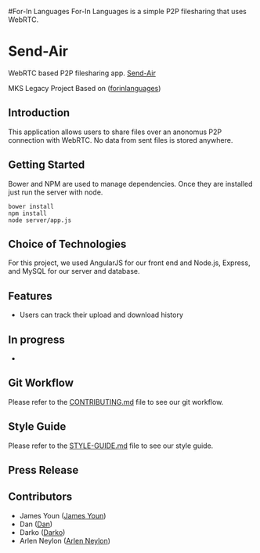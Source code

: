 #For-In Languages
For-In Languages is a simple P2P filesharing that uses WebRTC.


# Send-Air
WebRTC based P2P filesharing app.
[Send-Air](https://sendair.herokuapp.com/)


MKS Legacy Project
Based on ([forinlanguages](https://github.com/forinlanguages/forinlanguages))

## Introduction 

This application allows users to share files over an anonomus P2P connection with WebRTC. No data from sent files is stored anywhere.

## Getting Started

Bower and NPM are used to manage dependencies.
Once they are installed just run the server with node.
```
bower install
npm install
node server/app.js
```

## Choice of Technologies

For this project, we used AngularJS for our front end and Node.js, Express, and MySQL for our server and database.

## Features

- Users can track their upload and download history

## In progress

- 

## Git Workflow

Please refer to the [CONTRIBUTING.md](documentation/CONTRIBUTING.md) file to see our git workflow.

## Style Guide

Please refer to the [STYLE-GUIDE.md](documentation/STYLE-GUIDE.md) file to see our style guide.

## Press Release

## Contributors
- James Youn ([James Youn](https://github.com/eternal44))
- Dan ([Dan](https://github.com/eternal44))
- Darko ([Darko](https://github.com/eternal44))
- Arlen Neylon ([Arlen Neylon](https://github.com/aneylon))

